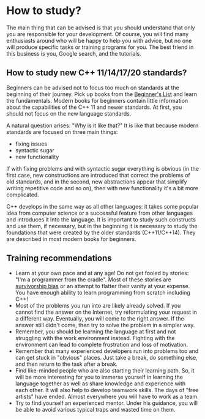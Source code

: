 # How to study?

The main thing that can be advised is that you should understand that only you are responsible for your development. Of course, you will find many enthusiasts around who will be happy to help you with advice, but no one will produce specific tasks or training programs for you. The best friend in this business is you, Google search, and the tutorials.

## How to study new C++ 11/14/17/20 standards?

Beginners can be advised not to focus too much on standards at the beginning of their journey. Pick up books from the [Beginner's List](Grades/PreJunior.md) and learn the fundamentals. Modern books for beginners contain little information about the capabilities of the C++ 11 and newer standards. At first, you should not focus on the new language standards.

A natural question arises: "Why is it like that?" It is like that because modern standards are focused on three main things:

- fixing issues
- syntactic sugar
- new functionality

If with fixing problems and with syntactic sugar everything is obvious (in the first case, new constructions are introduced that correct the problems of old standards, and in the second, new abstractions appear that simplify writing repetitive code and so on), then with new functionality it's a bit more complicated.

C++ develops in the same way as all other languages: it takes some popular idea from computer science or a successful feature from other languages and introduces it into the language. It is important to study such constructs and use them, if necessary, but in the beginning it is necessary to study the foundations that were created by the older standards (C++11/C++14). They are described in most modern books for beginners.

## Training recommendations

- Learn at your own pace and at any age! Do not get fooled by stories: "I'm a programmer from the cradle". Most of these stories are [survivorship bias](https://en.wikipedia.org/wiki/Survivorship_bias) or an attempt to flatter their vanity at your expense. You have enough ability to learn programming from scratch including C++!
- Most of the problems you run into are likely already solved. If you cannot find the answer on the Internet, try reformulating your request in a different way. Eventually, you will come to the right answer. If the answer still didn't come, then try to solve the problem in a simpler way.
- Remember, you should be learning the language at first and not struggling with the work environment instead. Fighting with the environment can lead to complete frustration and loss of motivation.
- Remember that many experienced developers run into problems too and can get stuck in "obvious" places. Just take a break, do something else, and then return to the task after a break.
- Find like-minded people who are also starting their learning path. So, it will be more interesting for you to immerse yourself in learning the language together as well as share knowledge and experience with each other. It will also help to develop teamwork skills. The days of "free artists" have ended. Almost everywhere you will have to work as a team.
- Try to find yourself an experienced mentor. Under his guidance, you will be able to avoid various typical traps and wasted time on them.
